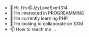 - 👋 Hi, I’m @JzyLoveSxm1314
- 👀 I’m interested in PROGREAMMING
- 🌱 I’m currently learning PHP
- 💞️ I’m looking to collaborate on SXM
- 📫 How to reach me ...

<!---
JzyLoveSxm1314/JzyLoveSxm1314 is a ✨ special ✨ repository because its `README.md` (this file) appears on your GitHub profile.
You can click the Preview link to take a look at your changes.
--->
